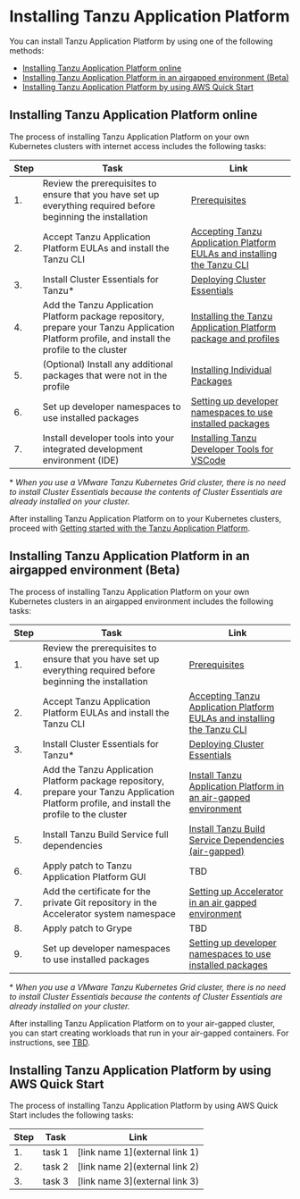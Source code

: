 # Installing Tanzu Application Platform

You can install Tanzu Application Platform by using one of the following methods:

- [Installing Tanzu Application Platform online](#install-online)
- [Installing Tanzu Application Platform in an airgapped environment (Beta)](#install-air-gap)
- [Installing Tanzu Application Platform by using AWS Quick Start](#install-aws)

## <a id='install-online'></a>Installing Tanzu Application Platform online

The process of installing Tanzu Application Platform on your own Kubernetes clusters with internet access includes the following tasks:

|Step|Task|Link|
|----|----|----|
|1.| Review the prerequisites to ensure that you have set up everything required before beginning the installation |[Prerequisites](prerequisites.html)|
|2.| Accept Tanzu Application Platform EULAs and install the Tanzu CLI |[Accepting Tanzu Application Platform EULAs and installing the Tanzu CLI](install-tanzu-cli.html)|
|3.| Install Cluster Essentials for Tanzu* |[Deploying Cluster Essentials](https://docs.vmware.com/en/Cluster-Essentials-for-VMware-Tanzu/1.1/cluster-essentials/GUID-deploy.html)|
|4.| Add the Tanzu Application Platform package repository, prepare your Tanzu Application Platform profile, and install the profile to the cluster |[Installing the Tanzu Application Platform package and profiles](install.html)|
|5.| (Optional) Install any additional packages that were not in the profile |[Installing Individual Packages](install-components.html)|
|6.| Set up developer namespaces to use installed packages |[Setting up developer namespaces to use installed packages](set-up-namespaces.html)|
|7.| Install developer tools into your integrated development environment (IDE) |[Installing Tanzu Developer Tools for VSCode](vscode-extension/installation.html)|

\* _When you use a VMware Tanzu Kubernetes Grid cluster, there is no need to install Cluster Essentials because the contents of Cluster Essentials are already installed on your cluster._

After installing Tanzu Application Platform on to your Kubernetes clusters, proceed with [Getting started with the Tanzu Application Platform](getting-started.html).

## <a id='install-air-gap'></a>Installing Tanzu Application Platform in an airgapped environment (Beta)

The process of installing Tanzu Application Platform on your own Kubernetes clusters in an airgapped environment includes the following tasks:

|Step|Task|Link|
|----|----|----|
|1.| Review the prerequisites to ensure that you have set up everything required before beginning the installation |[Prerequisites](prerequisites.html)|
|2.| Accept Tanzu Application Platform EULAs and install the Tanzu CLI |[Accepting Tanzu Application Platform EULAs and installing the Tanzu CLI](install-tanzu-cli.html)|
|3.| Install Cluster Essentials for Tanzu* |[Deploying Cluster Essentials](https://docs.vmware.com/en/Cluster-Essentials-for-VMware-Tanzu/1.1/cluster-essentials/GUID-deploy.html)|
|4.| Add the Tanzu Application Platform package repository, prepare your Tanzu Application Platform profile, and install the profile to the cluster |[Install Tanzu Application Platform in an air-gapped environment](install-air-gap.html)|
|5.| Install Tanzu Build Service full dependencies |[Install Tanzu Build Service Dependencies (air-gapped)](tanzu-build-service/install-tbs.html#tbs-offline-install-dependencies)|
|6.| Apply patch to Tanzu Application Platform GUI |TBD|
|7.| Add the certificate for the private Git repository in the Accelerator system namespace |[Setting up Accelerator in an air gapped environment](application-accelerator/creating-accelerators/creating-accelerators.html#air-gapped-instructions)|
|8.| Apply patch to Grype |TBD|
|9.| Set up developer namespaces to use installed packages |[Setting up developer namespaces to use installed packages](set-up-namespaces.html)|

\* _When you use a VMware Tanzu Kubernetes Grid cluster, there is no need to install Cluster Essentials because the contents of Cluster Essentials are already installed on your cluster._

After installing Tanzu Application Platform on to your air-gapped cluster, you can start creating workloads that run in your air-gapped containers.
For instructions, see [TBD](TBD).

## <a id='install-aws'></a>Installing Tanzu Application Platform by using AWS Quick Start

The process of installing Tanzu Application Platform by using AWS Quick Start includes the following tasks:

|Step|Task|Link|
|----|----|----|
|1.| task 1 |[link name 1](external link 1)|
|2.| task 2 |[link name 2](external link 2)|
|3.| task 3 |[link name 3](external link 3)|
